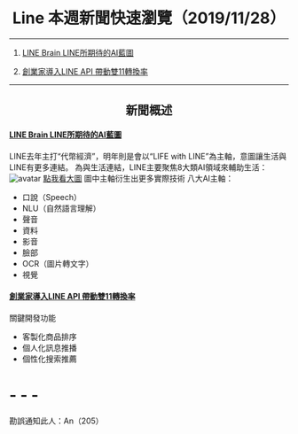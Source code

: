 # <center>Line 本週新聞快速瀏覽（2019/11/28）</center> 


- - -
1. [LINE Brain LINE所期待的AI藍圖](https://www.ithome.com.tw/news/134323)
    
2. [創業家導入LINE API 帶動雙11轉換率](https://tw.stock.yahoo.com/news/%E5%80%8B%E8%82%A1-%E5%89%B5%E6%A5%AD%E5%AE%B6data-team%E7%99%BC%E9%85%B5-%E5%B0%8E%E5%85%A5-line-082410758.html)

- - -
## <center>新聞概述</center>
#### [LINE Brain LINE所期待的AI藍圖](https://www.ithome.com.tw/news/134323)
LINE去年主打“代幣經濟”，明年則是會以“LIFE with LINE”為主軸，意圖讓生活與LINE有更多連結。
為與生活連結，LINE主要聚焦8大類AI領域來輔助生活：
![avatar](https://s4.itho.me/sites/default/files/images/AI%E8%97%8D%E5%9C%96__IMG_6912.JPG)
[點我看大圖](https://s4.itho.me/sites/default/files/images/AI%E8%97%8D%E5%9C%96__IMG_6912.JPG)
圖中主軸衍生出更多實際技術
八大AI主軸：
* 口說（Speech）
* NLU（自然語言理解）
* 聲音
* 資料
* 影音
* 臉部
* OCR（圖片轉文字）
* 視覺


#### [創業家導入LINE API 帶動雙11轉換率](https://tw.stock.yahoo.com/news/%E5%80%8B%E8%82%A1-%E5%89%B5%E6%A5%AD%E5%AE%B6data-team%E7%99%BC%E9%85%B5-%E5%B0%8E%E5%85%A5-line-082410758.html)
關鍵開發功能

* 客製化商品排序
* 個人化訊息推播
* 個性化搜索推薦

# - - -

勘誤通知此人：An（205）
